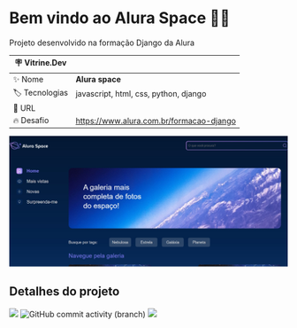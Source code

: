 # Bem vindo ao Alura Space 🌌🚀

Projeto desenvolvido na formação Django da Alura

| :placard: Vitrine.Dev |     |
| -------------  | --- |
| :sparkles: Nome        | **Alura space**
| :label: Tecnologias | javascript, html, css, python, django
| :rocket: URL         | 
| :fire: Desafio     | https://www.alura.com.br/formacao-django

<!-- Inserir imagem com a #vitrinedev ao final do link -->
![](https://github.com/rickalves/alura-space/blob/main/alura-space-project-image.jpg?text=imagem+lindona+do+meu+projeto#vitrinedev)

## Detalhes do projeto
![](https://img.shields.io/badge/status-developing-brightgreen)
![GitHub commit activity (branch)](https://img.shields.io/github/commit-activity/w/rickalves/alura-space/main?color=gree)
![](https://img.shields.io/github/issues/rickalves/alura-space.svg)




